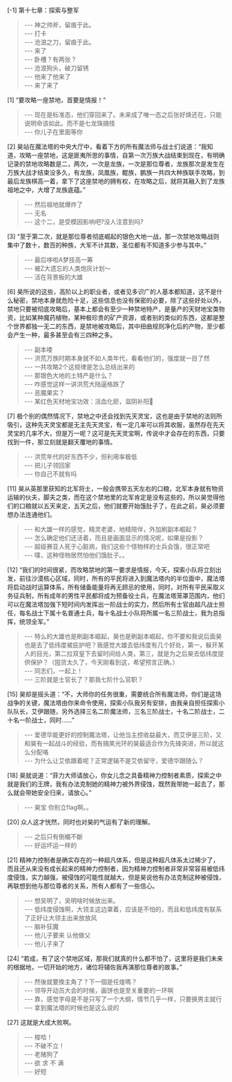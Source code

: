 
[-1] 第十七章：探索与整军
>--- 神之帅斧，留痕于此。<br>
>--- 打卡<br>
>--- 沧浪之刀，留痕于此。<br>
>--- 来了<br>
>--- 卧槽？有两张？<br>
>--- 沧浪狗头，破刀留锈<br>
>--- 他来了他来了<br>
>--- 来了来了<br>

[1] “要攻略一座禁地，首要是情报！”
>--- 现在是标准态，他们穿回来了。未来成了唯一态之后张好焕还在，只能说明命该如此。而不是七龙珠搞怪<br>
>--- 你儿子在里面等你<br>

[2] 昊站在魔法塔的中央大厅中，看着下方的所有魔法师与战士们说道：“我知道，攻略一座禁地，这是匪夷所思的事情，自第一次万族大战结束到现在，有明确记录的禁地攻略数是二，两次，一次是龙族，一次是那位尊者，龙族那次是发生在万族大战才结束没多久，有龙族，凤凰族，鲲族，鹏族一共四大种族联手攻略，到最后龙族棋高一着，拿下了这座禁地的拥有权，在攻略之后，就将其融入到了龙族祖地之中，大增了龙族底蕴。”
>--- 然后祖地就爆炸了<br>
>--- 无名<br>
>--- 这个二，是受模因影响吧?没人注意到吗?<br>

[3] “至于第二次，就是那位尊者彻底崛起的银色大地一战，那一次禁地攻略战则集中了数十，数百的种族，大军不计其数，圣位都有不知道多少参与其中。”
>--- 最后哆啦A梦技高一筹<br>
>--- 被Z大遗忘的人类炮灰计划～<br>
>--- 活在背景板的大雄<br>

[6] 昊所说的这些，高阶以上的职业者，或者见多识广的人基本都知道，这不是什么秘密，禁地本身就危险十足，这些信息也没有保密的必要，除了这些好处以外，禁地只要被彻底攻略后，基本上都会有至少一种禁地特产，是量产的天财地宝类物资，比如某种魔药植物，某种极珍贵的矿产资源，或者别的类似的东西，这都是整个世界都独一无二的东西，是禁地被攻略后，其中扭曲规则净化后的产物，至少都会产生一种，最多甚至会有三四种之多。
>--- 副本喽<br>
>--- 洪荒万族时期本身就不如人类年代，看看他们的，强度就一目了然<br>
>--- 一共攻略2个这规律是怎么总结出来的<br>
>--- 那银色大地的土特产是什么？<br>
>--- 咋感觉这样一讲洪荒大陆逼格跌了<br>
>--- 恶魔果实？<br>
>--- 某红色天材地宝功效：活血化瘀，滋阴补阳🐶<br>

[7] 极个别的偶然情况下，禁地之中还会找到先天灵宝，这也是由于禁地的法则所吸引，这种先天灵宝都是无主先天灵宝，有一定几率可以将其收服，虽然存在先天灵宝的几率不大，但是万一呢？这可是先天灵宝啊，传说中才会存在的东西，只要找到一件，那立刻就是翻天覆地的事情。
>--- 洪荒年代的好东西不少，但利用率极低<br>
>--- 把儿子领回家<br>
>--- 你自己不就有吗<br>

[11] 昊从英那里获知的北军将士，一般会携带五天左右的口粮，北军本身就有物资运输的伙夫，脚夫之类，而在这个禁地里的北军肯定是没有这些的，所以昊觉得他们的口粮就以五天来定，五天之后，他们就要开始饿肚子了，在此之前，昊必须要想办法连通他们。
>--- 和大雄一样的感觉，精灵老婆，地精陪伴，外加刷副本崛起？<br>
>--- 怎么确定他们还活着，而且是画面显示的情况呢，如果是投影？<br>
>--- 超级赛亚人死于心脏病，我们这些个怪物样的士兵会饿，很正常吧<br>
>--- 噗，这种怪物居然怕他们饿肚子。。<br>

[12] “我们的时间很紧，而攻略禁地的第一要求是情报，今天，探索小队将立刻出发，前往沙漠核心区域，同时，所有的平民将进入到魔法塔内的半位面中，魔法塔将启动战时运算体系，所有储备能量将再无顾忌的使用，同时，对所有平民采取义务征兵制，所有成年的男性平民都将成为预备役士兵，在魔法塔笼罩范围内，他们可以在魔法塔加强下短时间内发挥出一阶战士的实力，然后所有士官由超凡战士担任，每名战士下属十名普通士兵，每十名战士小队将所属一名三阶战士，我为总指挥，统领全军。”
>--- 特么的大雄也是刷副本崛起，昊也是刷副本崛起，你不要和我说后面昊也是去了低纬度被庇护吧？我感觉大雄去低纬度有几个好处，第一，躲开某人的目光，第二拉双皇下去留时间给人类，第三，就是为之后昊去低纬度提供保护？（囤货太久了，今天刚看到这，希望预言正确。）<br>
>--- 同志们，一起上！<br>
>--- 三阶就是士官长了？那我七阶什么官职？<br>

[15] 昊却是摇头道：“不，大师你的任务很重，需要统合所有魔法师，你们是这场战争的关键，魔法塔由你来命令使用，探索小队我另有安排，由我亲自担任探索小队队长，艾伊跟随，另外选择三名二阶魔法师，三名三阶战士，十名二阶战士，二十名一阶战士，同时……”
>--- 爱德华能更好的控制魔法塔，让他当主控收益最大，而艾伊是三阶，又和昊有一起战斗的经验，而有搞笑光环的昊最适合作为先锋突进，所以就这么分配咯<br>
>--- 为什么让艾依跟着呢？正常逻辑不是艾依留守，爱德华跟随么？<br>

[18] 昊就说道：“菲力大师请放心，你女儿念之具备精神力控制者素质，探索之中就是我们的王牌，我有办法克制她的精神力被外界侵蚀，既然我带她一起去了，那么就会带她安全归来，请放心。”
>--- 昊宝 你别立flag啊。。<br>

[20] 众人这才恍然，同时也对昊的气运有了新的理解。
>--- 之后只有倒楣不斷<br>
>--- 好运坏运一样的<br>

[21] 精神力控制者是确实存在的一种超凡体系，但是这种超凡体系太过稀少了，而且还从来没有成长起来的精神力控制者，因为精神力控制者非常非常容易被低纬度侵蚀，实力越强，被侵蚀的可能性就越大，但是昊说他有办法克制这种被侵蚀，再联想到他与那位尊者的关系，所有人都有了一些信心。
>--- 想吴明了，吴明啥时候放出来。<br>
>--- 低纬度侵蚀啊，大领主这边罩着，应该是不怕的，而且和低纬度有联系了正好让大领主出来放放风<br>
>--- 脑补狂魔<br>
>--- 他儿子要来 认他做父<br>
>--- 他儿子来了<br>

[24] “若成，有了这个禁地区域，那我们就真的什么都不怕了，这里将是我们未来的根据地，一切开始的地方，诸位将辅佐我再演那位尊者的故事。”
>--- 然後就要換主角了？下一個是任煌嗎？<br>
>--- 领导开动员大会的时候，画饼也是至关重要的一环啊<br>
>--- 靠，感觉字母是不是只写了一个大纲，情节几乎一样，只要换男主就行<br>
>--- 拿到魔法塔的时候也是这么说的<br>

[27] 这就是大成大败啊。
>--- 梭哈！<br>
>--- 不破不立！<br>
>--- 老赌狗了<br>
>--- 欲  求  不  满<br>
>--- 好短<br>
